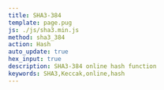 ```yaml
---
title: SHA3-384
template: page.pug
js: ./js/sha3.min.js
method: sha3_384
action: Hash
auto_update: true
hex_input: true
description: SHA3-384 online hash function
keywords: SHA3,Keccak,online,hash
---
```

